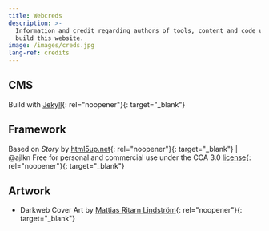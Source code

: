 ```yaml
---
title: Webcreds
description: >-
  Information and credit regarding authors of tools, content and code used to
  build this website.
image: /images/creds.jpg
lang-ref: credits
---
```


## CMS

Build with [Jekyll](https://jekyllrb.com/){: rel="noopener"}{: target="_blank"}

## Framework

Based on *Story* by [html5up.net](https://html5up.net){: rel="noopener"}{: target="_blank"} \| @ajlkn Free for personal and commercial use under the CCA 3.0 [license](https://html5up.net/license){: rel="noopener"}{: target="_blank"}

## Artwork

* Darkweb Cover Art by [Mattias Ritarn Lindström](https://ritarn.com "Ritarn portfolio"){: rel="noopener"}{: target="_blank"}
